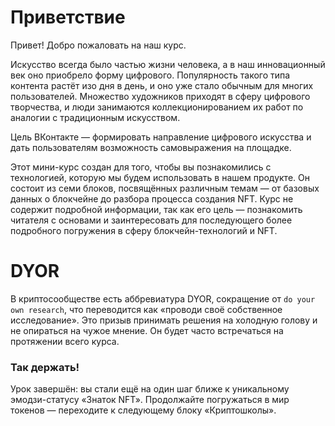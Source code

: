 # Приветствие
Привет! Добро пожаловать на наш курс.

Искусство всегда было частью жизни человека, а в наш инновационный век оно приобрело форму цифрового. Популярность такого типа контента растёт изо дня в день, и оно уже стало обычным для многих пользователей. Множество художников приходят в сферу цифрового творчества, и люди занимаются коллекционированием их работ по аналогии с традиционным искусством.

Цель ВКонтакте — формировать направление цифрового искусства и дать пользователям возможность самовыражения на площадке.

Этот мини-курс создан для того, чтобы вы познакомились с технологией, которую мы будем использовать в нашем продукте. Он состоит из семи блоков, посвящённых различным темам — от базовых данных о блокчейне до разбора процесса создания NFT. Курс не содержит подробной информации, так как его цель — познакомить читателя с основами и заинтересовать для последующего более подробного погружения в сферу блокчейн-технологий и NFT.

# DYOR
В криптосообществе есть аббревиатура DYOR, сокращение от `do your own research`, что переводится как «проводи своё собственное исследование». Это призыв принимать решения на холодную голову и не опираться на чужое мнение. Он будет часто встречаться на протяжении всего курса.
### Так держать!
Урок завершён: вы стали ещё на один шаг ближе к уникальному эмодзи-статусу «Знаток NFT». Продолжайте погружаться в мир токенов — переходите к следующему блоку «Криптошколы».
